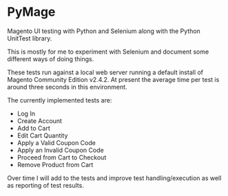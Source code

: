 # PyMage

Magento UI testing with Python and Selenium along with the Python UnitTest
library.

This is mostly for me to experiment with Selenium and document some different
ways of doing things.

These tests run against a local web server running a default install of Magento
Community Edition v2.4.2. At present the average time per test is around three
seconds in this environment.

The currently implemented tests are:
- Log In
- Create Account
- Add to Cart
- Edit Cart Quantity
- Apply a Valid Coupon Code
- Apply an Invalid Coupon Code
- Proceed from Cart to Checkout
- Remove Product from Cart

Over time I will add to the tests and improve test handling/execution as well
as reporting of test results.
